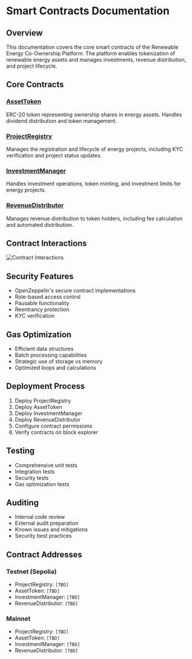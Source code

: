 # Smart Contracts Documentation

## Overview
This documentation covers the core smart contracts of the Renewable Energy Co-Ownership Platform. The platform enables tokenization of renewable energy assets and manages investments, revenue distribution, and project lifecycle.

## Core Contracts

### [AssetToken](./AssetToken.md)
ERC-20 token representing ownership shares in energy assets. Handles dividend distribution and token management.

### [ProjectRegistry](./ProjectRegistry.md)
Manages the registration and lifecycle of energy projects, including KYC verification and project status updates.

### [InvestmentManager](./InvestmentManager.md)
Handles investment operations, token minting, and investment limits for energy projects.

### [RevenueDistributor](./RevenueDistributor.md)
Manages revenue distribution to token holders, including fee calculation and automated distribution.

## Contract Interactions
![Contract Interactions](./diagrams/contract-interactions.svg)

## Security Features
- OpenZeppelin's secure contract implementations
- Role-based access control
- Pausable functionality
- Reentrancy protection
- KYC verification

## Gas Optimization
- Efficient data structures
- Batch processing capabilities
- Strategic use of storage vs memory
- Optimized loops and calculations

## Deployment Process
1. Deploy ProjectRegistry
2. Deploy AssetToken
3. Deploy InvestmentManager
4. Deploy RevenueDistributor
5. Configure contract permissions
6. Verify contracts on block explorer

## Testing
- Comprehensive unit tests
- Integration tests
- Security tests
- Gas optimization tests

## Auditing
- Internal code review
- External audit preparation
- Known issues and mitigations
- Security best practices

## Contract Addresses
### Testnet (Sepolia)
- ProjectRegistry: `[TBD]`
- AssetToken: `[TBD]`
- InvestmentManager: `[TBD]`
- RevenueDistributor: `[TBD]`

### Mainnet
- ProjectRegistry: `[TBD]`
- AssetToken: `[TBD]`
- InvestmentManager: `[TBD]`
- RevenueDistributor: `[TBD]` 